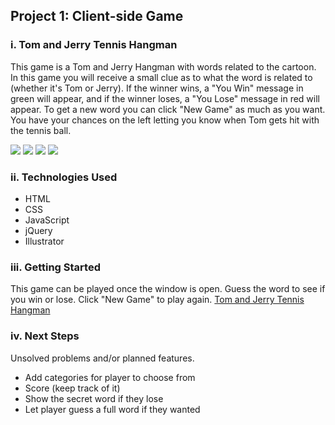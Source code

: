 <h2>Project 1: Client-side Game</h2>

<h3>i. Tom and Jerry Tennis Hangman</h3>

This game is a Tom and Jerry Hangman with words related to the cartoon. In this game you will receive a small clue as to what the word is related to (whether it's Tom or Jerry). If the winner wins, a "You Win" message in green will appear, and if the winner loses, a "You Lose" message in red will appear. To get a new word you can click "New Game" as much as you want. You have your chances on the left letting you know when Tom gets hit with the tennis ball. 

<img src="http://imgur.com/nNPVaM3">
<img src="http://imgur.com/OaZgpEk">
<img src="http://imgur.com/YkPrZSA">
<img src="http://imgur.com/GzrLsnn">


<h3>ii. Technologies Used</h3>
<ul>
<li>HTML</li>
<li>CSS</li>
<li>JavaScript</li>
<li>jQuery</li>
<li>Illustrator</li>
</ul>

<h3>iii. Getting Started</h3>
This game can be played once the window is open. Guess the word to see if you win or lose. Click "New Game" to play again. <a href="https://kelso333.github.io/hangman/" target="_blank">Tom and Jerry Tennis Hangman</a>

<h3>iv. Next Steps</h3>

Unsolved problems and/or planned features.

<ul>
<li>Add categories for player to choose from</li>
<li>Score (keep track of it)</li>
<li>Show the secret word if they lose</li>
<li>Let player guess a full word if they wanted</li>
